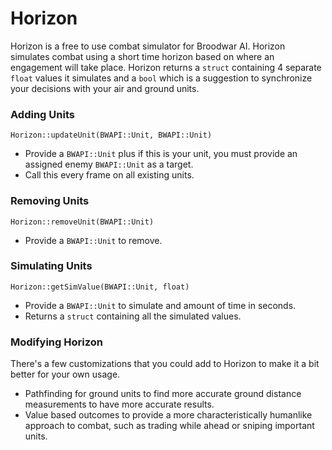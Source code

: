 # Horizon

Horizon is a free to use combat simulator for Broodwar AI. Horizon simulates combat using a short time horizon based on where an engagement will take place. Horizon returns a `struct` containing 4 separate `float` values it simulates and a `bool` which is a suggestion to synchronize your decisions with your air and ground units. 

### Adding Units
`Horizon::updateUnit(BWAPI::Unit, BWAPI::Unit)`

- Provide a `BWAPI::Unit` plus if this is your unit, you must provide an assigned enemy `BWAPI::Unit` as a target.
- Call this every frame on all existing units.

### Removing Units
`Horizon::removeUnit(BWAPI::Unit)`

- Provide a `BWAPI::Unit` to remove.

### Simulating Units 
`Horizon::getSimValue(BWAPI::Unit, float)`

- Provide a `BWAPI::Unit` to simulate and amount of time in seconds.
- Returns a `struct` containing all the simulated values.

### Modifying Horizon
There's a few customizations that you could add to Horizon to make it a bit better for your own usage.
- Pathfinding for ground units to find more accurate ground distance measurements to have more accurate results. 
- Value based outcomes to provide a more characteristically humanlike approach to combat, such as trading while ahead or sniping important units.
